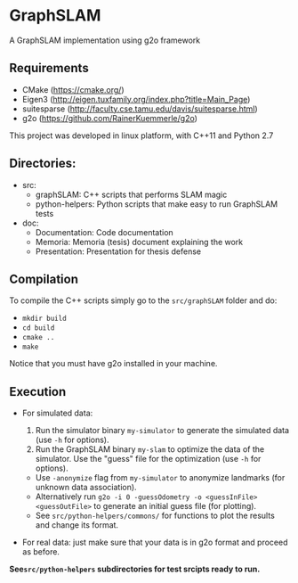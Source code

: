 # GraphSLAM

A GraphSLAM implementation using g2o framework

## Requirements

* CMake (https://cmake.org/)
* Eigen3 (http://eigen.tuxfamily.org/index.php?title=Main_Page)
* suitesparse (http://faculty.cse.tamu.edu/davis/suitesparse.html)
* g2o (https://github.com/RainerKuemmerle/g2o)

This project was developed in linux platform, with C++11 and Python 2.7 

## Directories:
- src:
    - graphSLAM: C++ scripts that performs SLAM magic
    - python-helpers: Python scripts that make easy to run GraphSLAM tests
- doc:
    - Documentation: Code documentation
    - Memoria: Memoria (tesis) document explaining the work
    - Presentation: Presentation for thesis defense
    
## Compilation

To compile the C++ scripts simply go to the `src/graphSLAM` folder and do:

- `mkdir build`
- `cd build`
- `cmake ..`
- `make`

Notice that you must have g2o installed in your machine.

## Execution

- For simulated data:
    1. Run the simulator binary `my-simulator` to generate the simulated data (use `-h` for options). 
    2. Run the GraphSLAM binary `my-slam` to optimize the data of the simulator. Use the "guess" file for the optimization (use `-h` for options).
    
    * Use `-anonymize` flag from `my-simulator` to anonymize landmarks (for unknown data association).
    * Alternatively run `g2o -i 0 -guessOdometry -o <guessInFile> <guessOutFile>` to generate an initial guess file (for plotting).
    * See `src/python-helpers/commons/` for functions to plot the results and change its format.

- For real data: just make sure that your data is in g2o format and proceed as before.

**See`src/python-helpers` subdirectories for test srcipts ready to run.**
